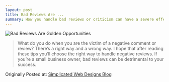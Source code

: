 ```yaml
---
layout: post
title: Bad Reviews Are ...
summary: How you handle bad reviews or criticism can have a severe effect on your business.
---
```


![Bad Reviews Are Golden Opportunities](http://25.media.tumblr.com/tumblr_ma8x57GyYH1rgucydo1_400.jpg)


> What do you do when you are the victim of a negative comment or review? There’s a right way and a wrong way. I hope that after reading these tips you’ll choose the right way to handle negative reviews. If you’re a small business owner, bad reviews can be detrimental to your success.

Originally Posted at: [Simplicated Web Designs Blog](http://simplicatedweb.com/knowledge/how-to-deal-with-negative-reviews-in-social-media/)
